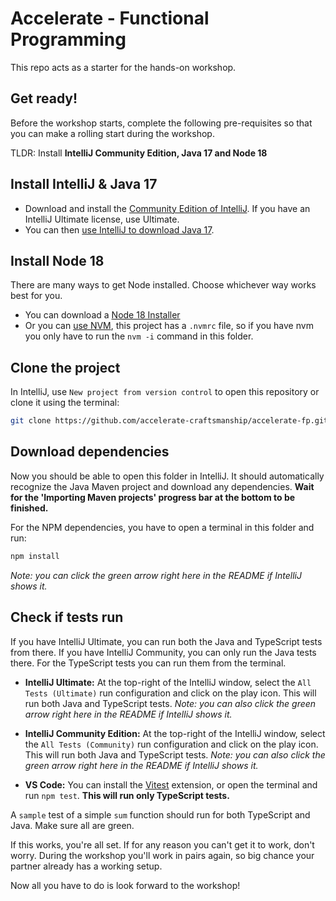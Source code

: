 # Accelerate - Functional Programming

This repo acts as a starter for the hands-on workshop.

## Get ready!

Before the workshop starts, complete the following pre-requisites so that you can make a rolling start during the workshop.

TLDR: Install **IntelliJ Community Edition, Java 17 and Node 18**

## Install IntelliJ & Java 17

- Download and install the [Community Edition of IntelliJ](https://www.jetbrains.com/idea/download/). If you have an IntelliJ Ultimate license, use Ultimate.
- You can then [use IntelliJ to download Java 17](https://www.jetbrains.com/idea/guide/tips/download-jdk/).

## Install Node 18

There are many ways to get Node installed. Choose whichever way works best for you.

- You can download a [Node 18 Installer](https://nodejs.org/en/download)
- Or you can [use NVM](https://github.com/nvm-sh/nvm#installation-and-update), this project has a `.nvmrc` file, so if you have nvm you only have to run the `nvm -i` command in this folder.

## Clone the project

In IntelliJ, use `New project from version control` to open this repository or clone it using the terminal:

```bash
git clone https://github.com/accelerate-craftsmanship/accelerate-fp.git
```

## Download dependencies

Now you should be able to open this folder in IntelliJ. It should automatically recognize the Java Maven project and download any dependencies. **Wait for the 'Importing Maven projects' progress bar at the bottom to be finished.**

For the NPM dependencies, you have to open a terminal in this folder and run:

```bash
npm install
```

_Note: you can click the green arrow right here in the README if IntelliJ shows it._

## Check if tests run

If you have IntelliJ Ultimate, you can run both the Java and TypeScript tests from there. If you have IntelliJ Community, you can only run the Java tests there. For the TypeScript tests you can run them from the terminal.

- **IntelliJ Ultimate:** At the top-right of the IntelliJ window, select the `All Tests (Ultimate)` run configuration and click on the play icon. This will run both Java and TypeScript tests. _Note: you can also click the green arrow right here in the README if IntelliJ shows it._

- **IntelliJ Community Edition:** At the top-right of the IntelliJ window, select the `All Tests (Community)` run configuration and click on the play icon. This will run both Java and TypeScript tests. _Note: you can also click the green arrow right here in the README if IntelliJ shows it._

- **VS Code:** You can install the [Vitest](https://marketplace.visualstudio.com/items?itemName=ZixuanChen.vitest-explorer) extension, or open the terminal and run `npm test`. **This will run only TypeScript tests.**

A `sample` test of a simple `sum` function should run for both TypeScript and Java. Make sure all are green.

If this works, you're all set. If for any reason you can't get it to work, don't worry. During the workshop you'll work in pairs again, so big chance your partner already has a working setup.

Now all you have to do is look forward to the workshop!